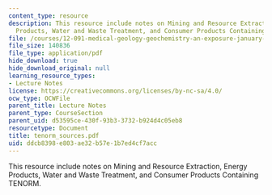```yaml
---
content_type: resource
description: This resource include notes on Mining and Resource Extraction, Energy
  Products, Water and Waste Treatment, and Consumer Products Containing TENORM.
file: /courses/12-091-medical-geology-geochemistry-an-exposure-january-iap-2006/ddcb8398e803ae32b57e1b7ed4cf7acc_tenorm_sources.pdf
file_size: 140836
file_type: application/pdf
hide_download: true
hide_download_original: null
learning_resource_types:
- Lecture Notes
license: https://creativecommons.org/licenses/by-nc-sa/4.0/
ocw_type: OCWFile
parent_title: Lecture Notes
parent_type: CourseSection
parent_uid: d53595ce-430f-93b3-3732-b924d4c05eb8
resourcetype: Document
title: tenorm_sources.pdf
uid: ddcb8398-e803-ae32-b57e-1b7ed4cf7acc
---
```

This resource include notes on Mining and Resource Extraction, Energy Products, Water and Waste Treatment, and Consumer Products Containing TENORM.
